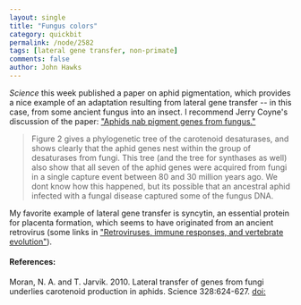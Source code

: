 ```yaml
---
layout: single 
title: "Fungus colors" 
category: quickbit
permalink: /node/2582
tags: [lateral gene transfer, non-primate] 
comments: false 
author: John Hawks 
---
```


<i>Science</i> this week published a paper on aphid pigmentation, which provides a nice example of an adaptation resulting from lateral gene transfer -- in this case, from some ancient fungus into an insect. I recommend Jerry Coyne's discussion of the paper: <a href="http://whyevolutionistrue.wordpress.com/2010/05/01/aphids-nab-pigment-genes-from-fungus/">"Aphids nab pigment genes from fungus."</a>

<blockquote>Figure 2 gives a phylogenetic tree of the carotenoid desaturases, and shows clearly that the aphid genes nest within the group of desaturases from fungi.  This tree (and the tree for synthases as well) also show that all seven of the aphid genes were acquired from fungi in a single capture event between 80 and 30 million years ago.  We dont know how this happened, but its possible that an ancestral aphid infected with a fungal disease captured some of the fungus DNA.</blockquote>

My favorite example of lateral gene transfer is syncytin, an essential protein for placenta formation, which seems to have originated from an ancient retrovirus (some links in <a href="http://johnhawks.net/weblog/reviews/genomics/evo-devo/retroviral-genes-placental-development-2008.html">"Retroviruses, immune responses, and vertebrate evolution"</a>). 



<h4>References:</h4>

<p class="cite">Moran, N. A. and T. Jarvik.  2010. Lateral transfer of genes from fungi underlies carotenoid production in aphids.  Science 328:624-627. <a href="http://dx.doi.org/">doi:</a></p>

